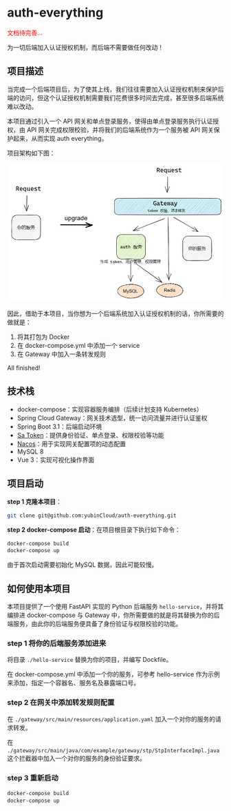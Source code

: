 # auth-everything

<font color=red>文档待完善...</font>

为一切后端加入认证授权机制，而后端不需要做任何改动！

## 项目描述

当完成一个后端项目后，为了使其上线，我们往往需要加入认证授权机制来保护后端的访问，但这个认证授权机制需要我们花费很多时间去完成，甚至很多后端系统难以改动。

本项目通过引入一个 API 网关和单点登录服务，使得由单点登录服务执行认证授权，由 API 网关完成权限校验，并将我们的后端系统作为一个服务被 API 网关保护起来，从而实现 auth everything。

项目架构如下图：

<center><img src="./images/architecture.png" alt="architecture" style="zoom:90%;" /></center>

因此，借助于本项目，当你想为一个后端系统加入认证授权机制的话，你所需要的做就是：

1. 将其打包为 Docker
2. 在 docker-compose.yml 中添加一个 service
3. 在 Gateway 中加入一条转发规则

All finished!

## 技术栈

- docker-compose：实现容器服务编排（后续计划支持 Kubernetes）
- Spring Cloud Gateway：网关技术选型，统一访问流量并进行认证鉴权
- Spring Boot 3.1：后端启动环境
- [Sa Token](https://sa-token.dev33.cn/)：提供身份验证、单点登录、权限校验等功能
- [Nacos](https://nacos.io/)：用于实现网关配置项的动态配置
- MySQL 8
- Vue 3：实现可视化操作界面

## 项目启动

**step 1 克隆本项目**：

```sh
git clone git@github.com:yubinCloud/auth-everything.git
```

**step 2 docker-compose 启动**：在项目根目录下执行如下命令：

```sh
docker-compose build
docker-compose up
```

由于首次启动需要初始化 MySQL 数据，因此可能较慢。

## 如何使用本项目

本项目提供了一个使用 FastAPI 实现的 Python 后端服务 `hello-service`，并将其编排进 docker-compose 与 Gateway 中，你所需要做的就是将其替换为你的后端服务，由此你的后端服务便具备了身份验证与权限校验的功能。

### step 1 将你的后端服务添加进来

将目录 `./hello-service` 替换为你的项目，并编写 Dockfile。

在 docker-compose.yml 中添加一个你的服务，可参考 hello-service 作为示例来添加，指定一个容器名、服务名及暴露端口号。

### step 2 在网关中添加转发规则配置

在 `./gateway/src/main/resources/application.yaml` 加入一个对你的服务的请求转发。

在 `./gateway/src/main/java/com/example/gateway/stp/StpInterfaceImpl.java` 这个拦截器中加入一个对你的服务的身份验证要求。

### step 3 重新启动

```sh
docker-compose build
docker-compose up
```
